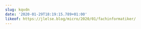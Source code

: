 ```yaml
---
slug: kqvdn
date: '2020-01-29T18:19:15.789+01:00'
likeof: https://jlelse.blog/micro/2020/01/fachinformatiker/
---
```

